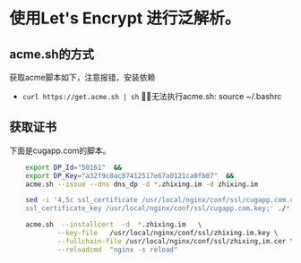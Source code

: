 # 使用Let's Encrypt 进行泛解析。
## acme.sh的方式
获取acme脚本如下，注意报错，安装依赖
- `curl https://get.acme.sh | sh` 
无法执行acme.sh:
    source ~/.bashrc
## 获取证书
下面是cugapp.com的脚本。
```zsh
    export DP_Id="50161"  &&
    export DP_Key="a32f9c8ac07412517e67a0121ca0fb07"  &&
    acme.sh --issue --dns dns_dp -d *.zhixing.im -d zhixing.im

    sed -i '4,5c ssl_certificate /usr/local/nginx/conf/ssl/cugapp.com.cer;\
    ssl_certificate_key /usr/local/nginx/conf/ssl/cugapp.com.key;' ./*.cugapp* &&

    acme.sh  --installcert  -d  *.zhixing.im   \
            --key-file   /usr/local/nginx/conf/ssl/zhixing.im.key \
            --fullchain-file /usr/local/nginx/conf/ssl/zhixing,im.cer \
            --reloadcmd  "nginx -s reload" 
```

